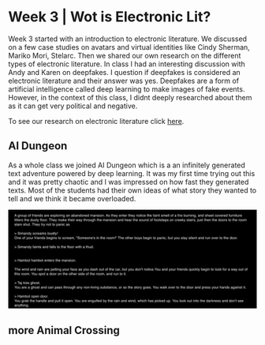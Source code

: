 # Week 3 | Wot is Electronic Lit?
Week 3 started with an introduction to electronic literature. We discussed on a few case studies on avatars and virtual identities like Cindy Sherman, Mariko Mori, Stelarc. Then we shared our own research on the different types of electronic literature. In class I had an interesting discussion with Andy and Karen on deepfakes. I question if deepfakes is considered an electronic literature and their answer was yes. Deepfakes are a form of artificial intelligence called deep learning to make images of fake events. However, in the context of this class, I didnt deeply researched about them as it can get very political and negative.

To see our research on electronic literature click [here](https://docs.google.com/presentation/d/1QXcxFkKdzMiwNWBSdXT0LG9YNFjlzViwScTtsLMXROo/edit#slide=id.g8e5317bdfc_0_33).

## AI Dungeon
As a whole class we joined AI Dungeon which is a an infinitely generated text adventure powered by deep learning. It was my first time trying out this and it was pretty chaotic and I was impressed on how fast they generated texts. Most of the students had their own ideas of what story they wanted to tell and we think it became overloaded.

<img src ="AI dungeon.JPG">



## more Animal Crossing
